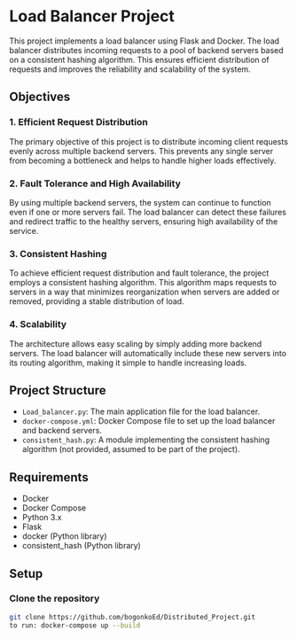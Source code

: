 # Load Balancer Project

This project implements a load balancer using Flask and Docker. The load balancer distributes incoming requests to a pool of backend servers based on a consistent hashing algorithm. This ensures efficient distribution of requests and improves the reliability and scalability of the system.

## Objectives

### 1. Efficient Request Distribution
The primary objective of this project is to distribute incoming client requests evenly across multiple backend servers. This prevents any single server from becoming a bottleneck and helps to handle higher loads effectively.

### 2. Fault Tolerance and High Availability
By using multiple backend servers, the system can continue to function even if one or more servers fail. The load balancer can detect these failures and redirect traffic to the healthy servers, ensuring high availability of the service.

### 3. Consistent Hashing
To achieve efficient request distribution and fault tolerance, the project employs a consistent hashing algorithm. This algorithm maps requests to servers in a way that minimizes reorganization when servers are added or removed, providing a stable distribution of load.

### 4. Scalability
The architecture allows easy scaling by simply adding more backend servers. The load balancer will automatically include these new servers into its routing algorithm, making it simple to handle increasing loads.

## Project Structure

- `Load_balancer.py`: The main application file for the load balancer.
- `docker-compose.yml`: Docker Compose file to set up the load balancer and backend servers.
- `consistent_hash.py`: A module implementing the consistent hashing algorithm (not provided, assumed to be part of the project).

## Requirements

- Docker
- Docker Compose
- Python 3.x
- Flask
- docker (Python library)
- consistent_hash (Python library)

## Setup

### Clone the repository

```sh
git clone https://github.com/bogonkoEd/Distributed_Project.git
to run: docker-compose up --build
